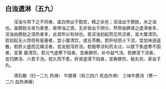 ## 白浊遗淋（五九）


&emsp;&emsp;淫浊与带下之不同者，盖白带出于胞宫，精之余也；淫浊出于膀胱，水之浊也。虽膀胱与肾为表里，故带浊之源，无非皆出于阴分，然带由脾肾之虚滑者多，淫浊由膀胱之湿热者多，此其所以有辩也。若淫浊初起而见热涩者，宜大厘清饮。若初起无火而但有窒塞者，宜小厘清饮，或五苓散。若肝经怒火下流，宜加味逍遥散。若肝火盛而见痛涩者，宜龙胆泻肝汤。若服寒凉利药太过，以致下焦虚寒不固者，宜萆 厘清饮。若元气虚寒下陷者，宜寿脾煎、补中益气汤。若脾湿下流者，宜归脾汤、六君子汤。若久而不愈，肝肾虚滑下陷者，宜寿脾煎、秘丸煎、家韭子丸。

&emsp;&emsp;滑石散（妇一二九 热淋） 牛膝膏（和三四六 死血作淋） 三味牛膝汤（寒一二六 血热淋痛）

